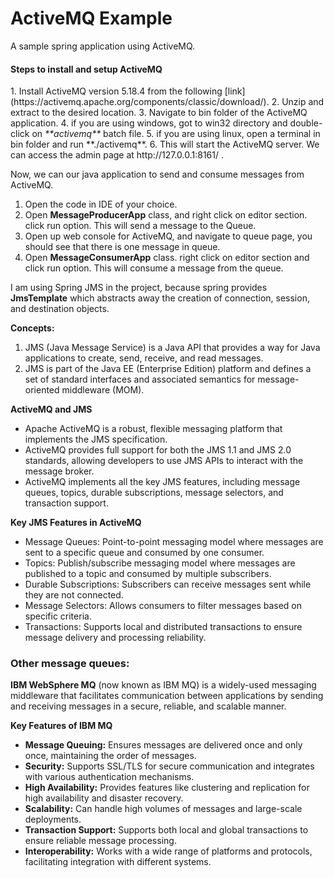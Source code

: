 <h1>ActiveMQ Example</h1>

<p>A sample spring application using ActiveMQ.</p>

<h4>Steps to install and setup ActiveMQ</h4>
1. Install ActiveMQ version 5.18.4 from the following [link](https://activemq.apache.org/components/classic/download/).
2. Unzip and extract to the desired location.
3. Navigate to bin folder of the ActiveMQ application.
4. if you are using windows, got to win32 directory and double-click on <i>**activemq**</i> batch file.
5. if you are using linux, open a terminal in bin folder and run **./activemq**.
6. This will start the ActiveMQ server. We can access the admin page at http://127.0.0.1:8161/ .

Now, we can our java application to send and consume messages from ActiveMQ.
1. Open the code in IDE of your choice.
2. Open <b>MessageProducerApp</b> class, and right click on editor section. click run option. This will send a message to the Queue.
3. Open up web console for ActiveMQ, and navigate to queue page, you should see that there is one message in queue.
4. Open <b>MessageConsumerApp</b> class. right click on editor section and click run option. This will consume a message from the queue.

I am using Spring JMS in the project, because spring provides **JmsTemplate** which abstracts
away the creation of connection, session, and destination objects.

**Concepts:**
1. JMS (Java Message Service) is a Java API that provides a way for Java applications to create, send, receive, and read messages.
2. JMS is part of the Java EE (Enterprise Edition) platform and defines a set of standard interfaces and associated semantics for message-oriented middleware (MOM).

**ActiveMQ and JMS**
* Apache ActiveMQ is a robust, flexible messaging platform that implements the JMS specification.
* ActiveMQ provides full support for both the JMS 1.1 and JMS 2.0 standards, allowing developers to use JMS APIs to interact with the message broker.
* ActiveMQ implements all the key JMS features, including message queues, topics, durable subscriptions, message selectors, and transaction support.

**Key JMS Features in ActiveMQ**
* Message Queues: Point-to-point messaging model where messages are sent to a specific queue and consumed by one consumer.
* Topics: Publish/subscribe messaging model where messages are published to a topic and consumed by multiple subscribers.
* Durable Subscriptions: Subscribers can receive messages sent while they are not connected.
* Message Selectors: Allows consumers to filter messages based on specific criteria.
* Transactions: Supports local and distributed transactions to ensure message delivery and processing reliability.

<h3>Other message queues:</h3>

**IBM WebSphere MQ** (now known as IBM MQ) is a widely-used messaging middleware that facilitates communication between applications by sending and receiving messages in a secure, reliable, and scalable manner.

**Key Features of IBM MQ**
* **Message Queuing:** Ensures messages are delivered once and only once, maintaining the order of messages.
* **Security:** Supports SSL/TLS for secure communication and integrates with various authentication mechanisms.
* **High Availability:** Provides features like clustering and replication for high availability and disaster recovery.
* **Scalability:** Can handle high volumes of messages and large-scale deployments.
* **Transaction Support:** Supports both local and global transactions to ensure reliable message processing.
* **Interoperability:** Works with a wide range of platforms and protocols, facilitating integration with different systems.